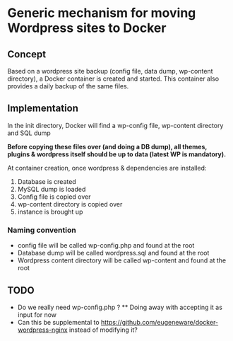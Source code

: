 # Generic mechanism for moving Wordpress sites to Docker

## Concept

Based on a wordpress site backup (config file, data dump, wp-content directory), a Docker container is created and started. This container also provides a daily backup of the same files.

## Implementation

In the init directory, Docker will find a wp-config file, wp-content directory and SQL dump

**Before copying these files over (and doing a DB dump), all themes, plugins & wordpress itself should be up to data (latest WP is mandatory).**

At container creation, once wordpress & dependencies are installed:

1. Database is created
2. MySQL dump is loaded
3. Config file is copied over
4. wp-content directory is copied over
5. instance is brought up

### Naming convention

* config file will be called wp-config.php and found at the root
* Database dump will be called wordpress.sql and found at the root
* Wordpress content directory will be called wp-content and found at the root

## TODO
* Do we really need wp-config.php ?
** Doing away with accepting it as input for now
* Can this be supplemental to https://github.com/eugeneware/docker-wordpress-nginx instead of modifying it?


